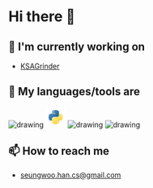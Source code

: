 # Hi there 👋

## 🔭 I'm currently working on
* [KSAGrinder](https://github.com/A-H4NU/KSAGrinder)

## 🌱 My languages/tools are

<p float="left">
  <img src="https://user-images.githubusercontent.com/27879629/154634503-37eccaf8-899d-4d49-8d3f-eb90e667ebc0.png" alt=drawing height="40"/>
  <img src="https://raw.githubusercontent.com/github/explore/80688e429a7d4ef2fca1e82350fe8e3517d3494d/topics/python/python.png" alt=drawing height="40"/>
  <img src="https://github.githubassets.com/images/modules/logos_page/GitHub-Mark.png" alt=drawing height="40"/>
  <img src="https://camo.githubusercontent.com/8d7e6cb87b7ad6097ae3f2c7525397f86873951a498d7007a51879c57d78a82b/68747470733a2f2f75706c6f61642e77696b696d656469612e6f72672f77696b6970656469612f636f6d6d6f6e732f7468756d622f322f32642f56697375616c5f53747564696f5f436f64655f312e31385f69636f6e2e7376672f3132303070782d56697375616c5f53747564696f5f436f64655f312e31385f69636f6e2e7376672e706e67" alt=drawing height="40"/>
</p>

## 📫 How to reach me
* seungwoo.han.cs@gmail.com
<!--
**A-H4NU/A-H4NU** is a ✨ _special_ ✨ repository because its `README.md` (this file) appears on your GitHub profile.

Here are some ideas to get you started:

- 🔭 I’m currently working on ...
- 🌱 I’m currently learning ...
- 👯 I’m looking to collaborate on ...
- 🤔 I’m looking for help with ...
- 💬 Ask me about ...
- 📫 How to reach me: ...
- 😄 Pronouns: ...
- ⚡ Fun fact: ...
-->
